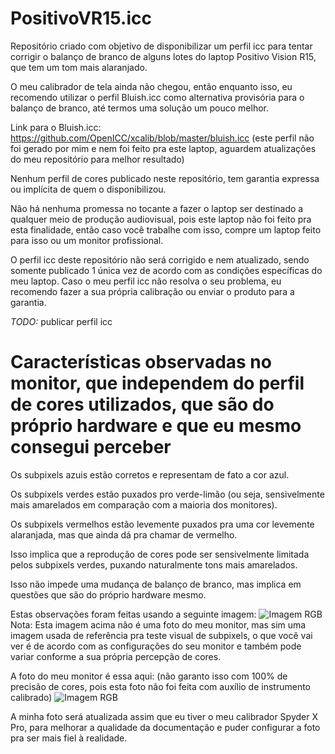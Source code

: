 # PositivoVR15.icc
Repositório criado com objetivo de disponibilizar um perfil icc para tentar corrigir o balanço de branco de alguns lotes do laptop Positivo Vision R15, que tem um tom mais alaranjado.

O meu calibrador de tela ainda não chegou, então enquanto isso, eu recomendo utilizar o perfil Bluish.icc como alternativa provisória para o balanço de branco, até termos uma solução um pouco melhor.

Link para o Bluish.icc:
https://github.com/OpenICC/xcalib/blob/master/bluish.icc (este perfil não foi gerado por mim e nem foi feito pra este laptop, aguardem atualizações do meu repositório para melhor resultado)

Nenhum perfil de cores publicado neste repositório, tem garantia expressa ou implícita de quem o disponibilizou.

Não há nenhuma promessa no tocante a fazer o laptop ser destinado a qualquer meio de produção audiovisual, pois este laptop não foi feito pra esta finalidade, então caso você trabalhe com isso, compre um laptop feito para isso ou um monitor profissional.

O perfil icc deste repositório não será corrigido e nem atualizado, sendo somente publicado 1 única vez de acordo com as condições específicas do meu laptop. Caso o meu perfil icc não resolva o seu problema, eu recomendo fazer a sua própria calibração ou enviar o produto para a garantia.

*TODO:*
publicar perfil icc



# Características observadas no monitor, que independem do perfil de cores utilizados, que são do próprio hardware e que eu mesmo consegui perceber

  Os subpixels azuis estão corretos e representam de fato a cor azul.
  
  Os subpixels verdes estão puxados pro verde-limão (ou seja, sensivelmente mais amarelados em comparação com a maioria dos monitores).
  
  Os subpixels vermelhos estão levemente puxados pra uma cor levemente alaranjada, mas que ainda dá pra chamar de vermelho.

Isso implica que a reprodução de cores pode ser sensivelmente limitada pelos subpixels verdes, puxando naturalmente tons mais amarelados.

Isso não impede uma mudança de balanço de branco, mas implica em questões que são do próprio hardware mesmo.

Estas observações foram feitas usando a seguinte imagem:
![Imagem RGB](https://github.com/fernandoisnaldo/Projeto-icc-RDS-220/blob/main/rgb.png)
Nota: Esta imagem acima não é uma foto do meu monitor, mas sim uma imagem usada de referência pra teste visual de subpixels, o que você vai ver é de acordo com as configurações do seu monitor e também pode variar conforme a sua própria percepção de cores.

A foto do meu monitor é essa aqui: (não garanto isso com 100% de precisão de cores, pois esta foto não foi feita com auxílio de instrumento calibrado)
![Imagem RGB](https://github.com/fernandoisnaldo/Projeto-icc-RDS-220/blob/main/foto%20do%20meu%20monitor.jpg)

A minha foto será atualizada assim que eu tiver o meu calibrador Spyder X Pro, para melhorar a qualidade da documentação e puder configurar a foto pra ser mais fiel à realidade.
